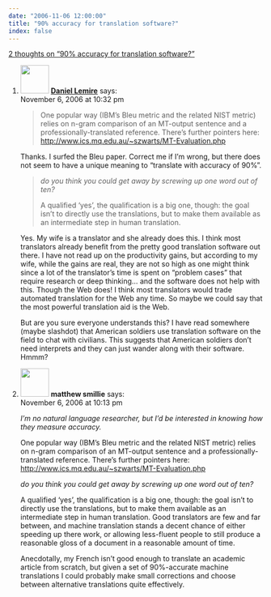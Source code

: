 ```yaml
---
date: "2006-11-06 12:00:00"
title: "90% accuracy for translation software?"
index: false
---
```


[2 thoughts on &ldquo;90% accuracy for translation software?&rdquo;](/lemire/blog/2006/11-06-90-accuracy-for-translation-software)

<ol class="comment-list">
<li id="comment-45063" class="comment even thread-even depth-1">
<div class="comment-author vcard">
<img alt src="https://secure.gravatar.com/avatar/9c8641f1aebb6763ecf07d31107db2c6?s=56&#038;d=mm&#038;r=g" srcset="https://secure.gravatar.com/avatar/9c8641f1aebb6763ecf07d31107db2c6?s=112&#038;d=mm&#038;r=g 2x" class="avatar avatar-56 photo" height="56" width="56" decoding="async" /> <b class="fn"><a href="https://lemire.me/blog/" class="url" rel="ugc">Daniel Lemire</a></b> <span class="says">says:</span> </div>
<div class="comment-metadata"><time datetime="2006-11-06T22:32:28+00:00">November 6, 2006 at 10:32 pm</time></a> </div>
<div class="comment-content">
<blockquote><p>One popular way (IBM&rsquo;s Bleu metric and the related NIST metric) relies on n-gram comparison of an MT-output sentence and a professionally-translated reference. There&rsquo;s further pointers here: <a href="http://www.ics.mq.edu.au/~szwarts/MT-Evaluation.php" rel="nofollow ugc">http://www.ics.mq.edu.au/~szwarts/MT-Evaluation.php</a></p></blockquote>
<p>Thanks. I surfed the Bleu paper. Correct me if I&rsquo;m wrong, but there does not seem to have a unique meaning to &ldquo;translate with accuracy of 90%&rdquo;.</p>
<blockquote><p> <i>do you think you could get away by screwing up one word out of ten?</i></p>
<p> A qualified &lsquo;yes&rsquo;, the qualification is a big one, though: the goal isn&rsquo;t to directly use the translations, but to make them available as an intermediate step in human translation.
</p></blockquote>
<p>Yes. My wife is a translator and she already does this. I think most translators already benefit from the pretty good translation software out there. I have not read up on the productivity gains, but according to my wife, while the gains are real, they are not so high as one might think since a lot of the translator&rsquo;s time is spent on &ldquo;problem cases&rdquo; that require research or deep thinking&#8230; and the software does not help with this. Though the Web does! I think most translators would trade automated translation for the Web any time. So maybe we could say that the most powerful translation aid is the Web.</p>
<p>But are you sure everyone understands this? I have read somewhere (maybe slashdot) that American soldiers use translation software on the field to chat with civilians. This suggests that American soldiers don&rsquo;t need interprets and they can just wander along with their software. Hmmm?</p>
</div>
</li>
<li id="comment-45057" class="comment odd alt thread-odd thread-alt depth-1">
<div class="comment-author vcard">
<img alt src="https://secure.gravatar.com/avatar/31af45939fec7e3c4ed8a798c0bd9b1a?s=56&#038;d=mm&#038;r=g" srcset="https://secure.gravatar.com/avatar/31af45939fec7e3c4ed8a798c0bd9b1a?s=112&#038;d=mm&#038;r=g 2x" class="avatar avatar-56 photo" height="56" width="56" decoding="async" /> <b class="fn">matthew smillie</b> <span class="says">says:</span> </div>
<div class="comment-metadata"><time datetime="2006-11-06T22:13:06+00:00">November 6, 2006 at 10:13 pm</time></a> </div>
<div class="comment-content">
<p><i>I&rsquo;m no natural language researcher, but I&rsquo;d be interested in knowing how they measure accuracy.</i></p>
<p>One popular way (IBM&rsquo;s Bleu metric and the related NIST metric) relies on n-gram comparison of an MT-output sentence and a professionally-translated reference. There&rsquo;s further pointers here: <a href="http://www.ics.mq.edu.au/~szwarts/MT-Evaluation.php" rel="nofollow ugc">http://www.ics.mq.edu.au/~szwarts/MT-Evaluation.php</a></p>
<p><i>do you think you could get away by screwing up one word out of ten?</i></p>
<p>A qualified &lsquo;yes&rsquo;, the qualification is a big one, though: the goal isn&rsquo;t to directly use the translations, but to make them available as an intermediate step in human translation. Good translators are few and far between, and machine translation stands a decent chance of either speeding up there work, or allowing less-fluent people to still produce a reasonable gloss of a document in a reasonable amount of time. </p>
<p>Anecdotally, my French isn&rsquo;t good enough to translate an academic article from scratch, but given a set of 90%-accurate machine translations I could probably make small corrections and choose between alternative translations quite effectively.</p>
</div>
</li>
</ol>
